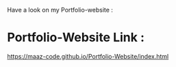 Have a look on my Portfolio-website :
# Portfolio-Website Link :
https://maaz-code.github.io/Portfolio-Website/index.html
